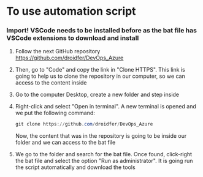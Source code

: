 # To use automation script

### Import! VSCode needs to be installed before as the bat file has VSCode extensions to download and install 

1. Follow the next GitHub repository https://github.com/droidfer/DevOps_Azure

2. Then, go to "Code" and copy the link in "Clone HTTPS". This link is going to help us to clone the repository in our computer, so we can access to the content inside

3. Go to the computer Desktop, create a new folder and step inside

4. Right-click and select "Open in terminal". A new terminal is opened and we put the following command:

    ```powershell
    git clone https://github.com/droidfer/DevOps_Azure
    ```

   Now, the content that was in the repository is going to be inside our folder and we can access to the bat file 

5. We go to the folder and search for the bat file. Once found, click-right the bat file and select the option "Run as administrator". It is going run the script automatically and download the tools